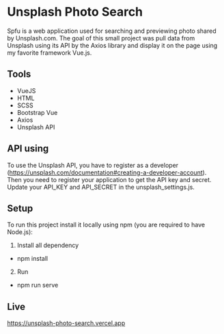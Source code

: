 # Unsplash Photo Search 

Spfu is a web application used for searching and previewing photo shared by Unsplash.com. 
The goal of this small project was pull data from Unsplash using its API by the Axios library and display it on the page using my favorite framework Vue.js. 

## Tools

* VueJS
* HTML
* SCSS 
* Bootstrap Vue 
* Axios 
* Unsplash API 

## API using 

To use the Unsplash API, you have to register as a developer (https://unsplash.com/documentation#creating-a-developer-account). Then you need to register your application to get the API key and secret. Update your API_KEY and API_SECRET in the unsplash_settings.js.

## Setup

To run this project install it locally using npm (you are required to have Node.js):

1. Install all dependency
* npm install 
2. Run
* npm run serve

## Live 

https://unsplash-photo-search.vercel.app
